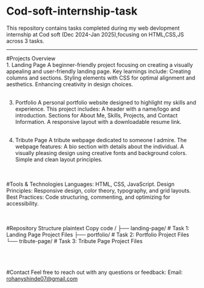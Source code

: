# Cod-soft-internship-task
This repository contains tasks completed during my web devlopment internship at Cod soft (Dec 2024-Jan 2025),focusing on HTML,CSS,JS across 3 tasks. 

<hr>
#Projects Overview<br>
1. Landing Page
A beginner-friendly project focusing on creating a visually appealing and user-friendly landing page. Key learnings include:
Creating columns and sections.
Styling elements with CSS for optimal alignment and aesthetics.
Enhancing creativity in design choices.
<br><br>

3. Portfolio
A personal portfolio website designed to highlight my skills and experience. This project includes:
A header with a name/logo and introduction.
Sections for About Me, Skills, Projects, and Contact Information.
A responsive layout with a downloadable resume link.
<br><br>

3. Tribute Page
A tribute webpage dedicated to someone I admire. The webpage features:
A bio section with details about the individual.
A visually pleasing design using creative fonts and background colors.
Simple and clean layout principles.
<br><br><br>

#Tools & Technologies
Languages: HTML, CSS, JavaScript.
Design Principles: Responsive design, color theory, typography, and grid layouts.
Best Practices: Code structuring, commenting, and optimizing for accessibility.
<br><br><br>

#Repository Structure
plaintext
Copy code
/
├── landing-page/         # Task 1: Landing Page Project Files
├── portfolio/            # Task 2: Portfolio Project Files
└── tribute-page/         # Task 3: Tribute Page Project Files

<br><br><br>
#Contact
Feel free to reach out with any questions or feedback:
Email: rohanyshinde07@gmail.com
